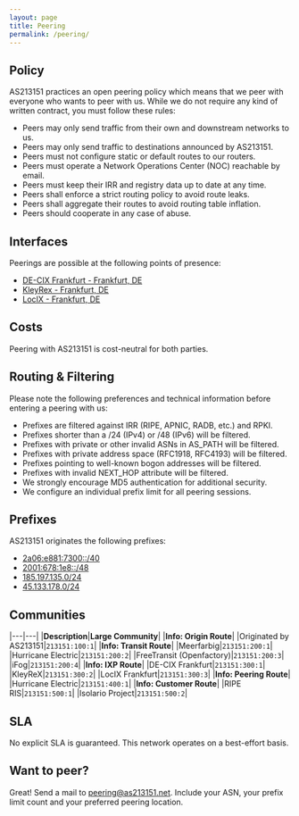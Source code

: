 ```yaml
---
layout: page
title: Peering
permalink: /peering/
---
```


## Policy

AS213151 practices an open peering policy which means that we peer with everyone who wants to peer with us. While we do not require any kind of written contract, you must follow these rules:

- Peers may only send traffic from their own and downstream networks to us.
- Peers may only send traffic to destinations announced by AS213151.
- Peers must not configure static or default routes to our routers.
- Peers must operate a Network Operations Center (NOC) reachable by email.
- Peers must keep their IRR and registry data up to date at any time.
- Peers shall enforce a strict routing policy to avoid route leaks.
- Peers shall aggregate their routes to avoid routing table inflation.
- Peers should cooperate in any case of abuse.

## Interfaces

Peerings are possible at the following points of presence:
- [DE-CIX Frankfurt - Frankfurt, DE](https://www.peeringdb.com/ix/31)
- [KleyRex - Frankfurt, DE](https://www.peeringdb.com/ix/123)
- [LocIX - Frankfurt, DE](https://www.peeringdb.com/ix/2084)

## Costs

Peering with AS213151 is cost-neutral for both parties.

## Routing & Filtering

Please note the following preferences and technical information before entering a peering with us:

- Prefixes are filtered against IRR (RIPE, APNIC, RADB, etc.) and RPKI.
- Prefixes shorter than a /24 (IPv4) or /48 (IPv6) will be filtered.
- Prefixes with private or other invalid ASNs in AS_PATH will be filtered.
- Prefixes with private address space (RFC1918, RFC4193) will be filtered.
- Prefixes pointing to well-known bogon addresses will be filtered.
- Prefixes with invalid NEXT_HOP attribute will be filtered.
- We strongly encourage MD5 authentication for additional security.
- We configure an individual prefix limit for all peering sessions.

## Prefixes
AS213151 originates the following prefixes:
- [2a06:e881:7300::/40](https://stat.ripe.net/2a06:e881:7300::/40)
- [2001:678:1e8::/48](https://stat.ripe.net/2001:678:1e8::/48)
- [185.197.135.0/24](https://stat.ripe.net/185.197.135.0/24)
- [45.133.178.0/24](https://stat.ripe.net/45.133.178.0/24)

## Communities

|---|---|
|**Description**|**Large Community**|
|**Info: Origin Route**|
|Originated by AS213151|`213151:100:1`|
|**Info: Transit Route**|
|Meerfarbig|`213151:200:1`|
|Hurricane Electric|`213151:200:2`|
|FreeTransit (Openfactory)|`213151:200:3`|
|iFog|`213151:200:4`|
|**Info: IXP Route**|
|DE-CIX Frankfurt|`213151:300:1`|
|KleyReX|`213151:300:2`|
|LocIX Frankfurt|`213151:300:3`|
|**Info: Peering Route**|
|Hurricane Electric|`213151:400:1`|
|**Info: Customer Route**|
|RIPE RIS|`213151:500:1`|
|Isolario Project|`213151:500:2`|

## SLA
No explicit SLA is guaranteed. This network operates on a best-effort basis.

## Want to peer?
Great! Send a mail to [peering@as213151.net](mailto:peering@as213151.net).
Include your ASN, your prefix limit count and your preferred peering location.

